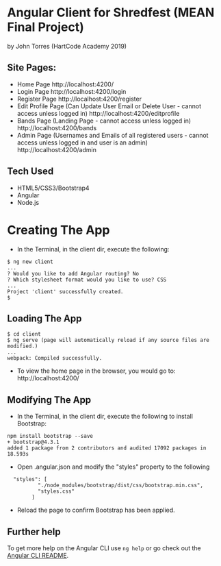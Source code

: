 # Angular Client for Shredfest (MEAN Final Project)

by John Torres (HartCode Academy 2019)

## Site Pages:

- Home Page
  http://localhost:4200/
- Login Page
  http://localhost:4200/login
- Register Page
  http://localhost:4200/register
- Edit Profile Page (Can Update User Email or Delete User - cannot access unless logged in)
  http://localhost:4200/editprofile
- Bands Page (Landing Page - cannot access unless logged in)
  http://localhost:4200/bands
- Admin Page (Usernames and Emails of all registered users - cannot access unless logged in and user is an admin)
  http://localhost:4200/admin

## Tech Used

- HTML5/CSS3/Bootstrap4
- Angular
- Node.js

# Creating The App

- In the Terminal, in the client dir, execute the following:

```
$ ng new client
...
? Would you like to add Angular routing? No
? Which stylesheet format would you like to use? CSS
...
Project 'client' successfully created.
$
```

## Loading The App

```
$ cd client
$ ng serve (page will automatically reload if any source files are modified.)
...
webpack: Compiled successfully.
```

- To view the home page in the browser, you would go to:
  http://localhost:4200/

## Modifying The App

- In the Terminal, in the client dir, execute the following to install Bootstrap:

```
npm install bootstrap --save
+ bootstrap@4.3.1
added 1 package from 2 contributors and audited 17092 packages in 18.593s
```

- Open .angular.json and modify the "styles" property to the following

```
  "styles": [
          "./node_modules/bootstrap/dist/css/bootstrap.min.css",
          "styles.css"
        ]
```

- Reload the page to confirm Bootstrap has been applied.

## Further help

To get more help on the Angular CLI use `ng help` or go check out the [Angular CLI README](https://github.com/angular/angular-cli/blob/master/README.md).
